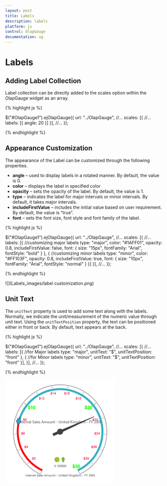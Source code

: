 ```yaml
---
layout: post
title: Labels
description: labels 
platform: js
control: OlapGauge
documentation: ug
---
```


# Labels

## Adding Label Collection

Label collection can be directly added to the scales option within the OlapGauge widget as an array.

{% highlight js %}

$("#OlapGauge1").ejOlapGauge({
    url: "../OlapGauge",
    //...
    scales: [{
        //...
        labels: [{
            angle: 20
        }]
    }],
    //...
});

{% endhighlight %}

## Appearance Customization

The appearance of the Label can be customized through the following properties.

* **angle** – used to display labels in a rotated manner.  By default, the value is 0.
* **color** – displays the label in specified color
* **opacity** – sets the opacity of the label. By default, the value is 1.
* **type** – indicates the label for major intervals or minor intervals.  By default, it takes major intervals.
* **includeFirstValue** – includes the initial value based on user requirement.  By default, the value is “true”.
* **font** – sets the font size, font style and font family of the label.

{% highlight js %}

$("#OlapGauge1").ejOlapGauge({
    url: "../OlapGauge",
    //...
    scales: [{
        //...
        labels: [{
            //customizing major labels
            type: "major",
            color: "#1AFF01",
            opacity: 0.8,
            includeFirstValue: false,
            font: {
                size: "15px",
                fontFamily: "Arial",
                fontStyle: "bold"
            }
        }, {
            //customizing minor labels
            type: "minor",
            color: "#FF103F",
            opacity: 0.8,
            includeFirstValue: true,
            font: {
                size: "10px",
                fontFamily: "Arial",
                fontStyle: "normal"
            }
        }]
    }],
    //...
});

{% endhighlight %}

![](Labels_images/label customization.png) 

## Unit Text

The `unitText` property is used to add some text along with the labels. Normally, we indicate the unit/measurement of the numeric value through unit text. Using the `unitTextPosition` property, the text can be positioned either in front or back. By default, text appears at the back.

{% highlight js %}

$("#OlapGauge1").ejOlapGauge({
    url: "../OlapGauge",
    //...
    scales: [{
        //...
        labels: [{
            //for Major labels
            type: "major",
            unitText: "$",
            unitTextPosition: "front"
        }, {
            //for Minor labels
            type: "minor",
            unitText: "$",
            unitTextPosition: "front"
        }],
    }],
    //...
});

{% endhighlight %}

![](Labels_images/unittext.png) 